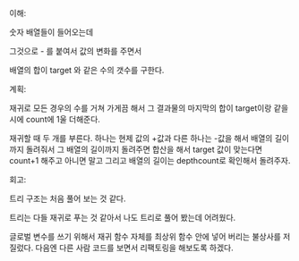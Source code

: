 이해:

숫자 배열들이 들어오는데

그것으로 - 를 붙여서 값의 변화를 주면서

배열의 합이 target 와 같은 수의 갯수를 구한다.

계획:

재귀로 모든 경우의 수를 거쳐 가게끔 해서 그 결과물의 마지막의 합이 target이랑 같을 시에 count에 1울 더해준다.

재귀할 때 두 개를 부른다. 하나는 현제 값의 +값과 다른 하나는 -값을 해서 배열의 길이까지 돌려줘서 그 배열의 길이까지 돌려주면 합산을 해서 target 값이 맞는다면 count+1 해주고 아니면 말고 그리고 배열의 길이는 depthcount로 확인해서 돌려주자.

회고:

트리 구조는 처음 풀어 보는 것 같다. 

트리는 다들 재귀로 푸는 것 같아서 나도 트리로 풀어 봤는데 어려웠다.

글로벌 변수를 쓰기 위해서 재귀 함수 자체를 최상위 함수 안에 넣어 버리는 불상사를 저질렀다. 다음엔 다른 사람 코드를 보면서 리팩토링을 해보도록 하겠다.